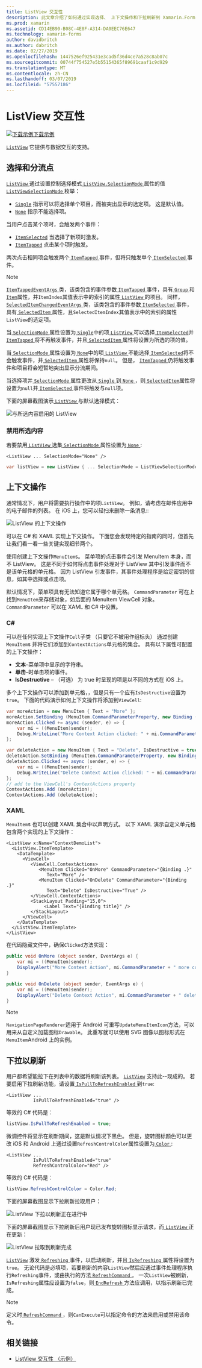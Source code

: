 ```yaml
---
title: ListView 交互性
description: 此文章介绍了如何通过实现选择、 上下文操作和下拉刷新到 Xamarin.Forms ListView 添加交互性。
ms.prod: xamarin
ms.assetid: CD14EB90-B08C-4E8F-A314-DA0EEC76E647
ms.technology: xamarin-forms
author: davidbritch
ms.author: dabritch
ms.date: 02/27/2019
ms.openlocfilehash: 1447526ef925431e3cad5f36d4ce7a528c8ab07c
ms.sourcegitcommit: 00744f754527e5b55154365f89691caaf1c9d929
ms.translationtype: MT
ms.contentlocale: zh-CN
ms.lasthandoff: 03/07/2019
ms.locfileid: "57557186"
---
```

# <a name="listview-interactivity"></a>ListView 交互性

[![下载示例](~/media/shared/download.png)下载示例](https://developer.xamarin.com/samples/xamarin-forms/UserInterface/ListView/interactivity)

[`ListView`](xref:Xamarin.Forms.ListView) 它提供与数据交互的支持。

<a name="selectiontaps" />

## <a name="selection--taps"></a>选择和分流点

[ `ListView` ](xref:Xamarin.Forms.ListView)通过设置控制选择模式[ `ListView.SelectionMode` ](xref:Xamarin.Forms.ListView.SelectionMode)属性的值[ `ListViewSelectionMode` ](xref:Xamarin.Forms.ListViewSelectionMode)枚举：

- [`Single`](xref:Xamarin.Forms.ListViewSelectionMode.Single) 指示可以将选择单个项目，而被突出显示的选定项。 这是默认值。
- [`None`](xref:Xamarin.Forms.ListViewSelectionMode.None) 指示不能选择项。

当用户点击某个项时，会触发两个事件：

- [`ItemSelected`](xref:Xamarin.Forms.ListView.ItemSelected) 当选择了新项时激发。
- [`ItemTapped`](xref:Xamarin.Forms.ListView.ItemTapped) 点击某个项时触发。

两次点击相同项会触发两个[ `ItemTapped` ](xref:Xamarin.Forms.ListView.ItemTapped)事件，但将只触发单个[ `ItemSelected` ](xref:Xamarin.Forms.ListView.ItemSelected)事件。

> [!NOTE]
> [ `ItemTappedEventArgs` ](xref:Xamarin.Forms.ItemTappedEventArgs)类，该类包含的事件参数[ `ItemTapped` ](xref:Xamarin.Forms.ListView.ItemTapped)事件，具有[ `Group` ](xref:Xamarin.Forms.ItemTappedEventArgs.Group)和[ `Item`](xref:Xamarin.Forms.ItemTappedEventArgs.Item)属性，并`ItemIndex`其值表示中的索引的属性[ `ListView` ](xref:Xamarin.Forms.ListView)的项目。 同样， [ `SelectedItemChangedEventArgs` ](xref:Xamarin.Forms.SelectedItemChangedEventArgs)类，该类包含的事件参数[ `ItemSelected` ](xref:Xamarin.Forms.ListView.ItemSelected)事件，具有[ `SelectedItem` ](xref:Xamarin.Forms.SelectedItemChangedEventArgs.SelectedItem)属性，且`SelectedItemIndex`其值表示中的索引的属性`ListView`的选定项。

当[ `SelectionMode` ](xref:Xamarin.Forms.ListView.SelectionMode)属性设置为[ `Single`](xref:Xamarin.Forms.ListViewSelectionMode.Single)中的项[ `ListView` ](xref:Xamarin.Forms.ListView)可以选择[ `ItemSelected`](xref:Xamarin.Forms.ListView.ItemSelected)并[ `ItemTapped` ](xref:Xamarin.Forms.ListView.ItemTapped)将不再触发事件，并且[ `SelectedItem` ](xref:Xamarin.Forms.ListView.SelectedItem)属性将设置为所选的项的值。

当[ `SelectionMode` ](xref:Xamarin.Forms.ListView.SelectionMode)属性设置为[ `None`](xref:Xamarin.Forms.ListViewSelectionMode.None)中的项[ `ListView` ](xref:Xamarin.Forms.ListView)不能选择[ `ItemSelected`](xref:Xamarin.Forms.ListView.ItemSelected)将不会触发事件，并[ `SelectedItem` ](xref:Xamarin.Forms.ListView.SelectedItem)属性将保持`null`。 但是， [ `ItemTapped` ](xref:Xamarin.Forms.ListView.ItemTapped)仍将触发事件和项目将会短暂地突出显示分流期间。

当选择项并[ `SelectionMode` ](xref:Xamarin.Forms.ListView.SelectionMode)属性更改从[ `Single` ](xref:Xamarin.Forms.ListViewSelectionMode.Single)到[ `None` ](xref:Xamarin.Forms.ListViewSelectionMode.None)，则[ `SelectedItem`](xref:Xamarin.Forms.ListView.SelectedItem)属性将设置为`null`并[ `ItemSelected` ](xref:Xamarin.Forms.ListView.ItemSelected)事件将触发与`null`项。

下面的屏幕截图演示[ `ListView` ](xref:Xamarin.Forms.ListView)与默认选择模式：

![](interactivity-images/selection-default.png "与所选内容启用的 ListView")

### <a name="disabling-selection"></a>禁用所选内容

若要禁用[ `ListView` ](xref:Xamarin.Forms.ListView)选集[ `SelectionMode` ](xref:Xamarin.Forms.ListView.SelectionMode)属性设置为[ `None` ](xref:Xamarin.Forms.ListViewSelectionMode.None):

```xaml
<ListView ... SelectionMode="None" />
```

```csharp
var listView = new ListView { ... SelectionMode = ListViewSelectionMode.None };
```

<a name="Context_Actions" />

## <a name="context-actions"></a>上下文操作

通常情况下，用户将需要执行操作中的项`ListView`。 例如，请考虑在邮件应用中的电子邮件的列表。 在 iOS 上，您可以轻扫来删除一条消息::

![](interactivity-images/context-default.png "ListView 的上下文操作")

可以在 C# 和 XAML 实现上下文操作。 下面您会发现特定的指南的同时，但首先让我们看一看一些关键实现细节两个。

使用创建上下文操作`MenuItem`s。 菜单项的点击事件会引发 MenuItem 本身，而不 ListView。 这是不同于如何将点击事件处理对于 ListView 其中引发事件而不是该单元格的单元格。 因为 ListView 引发事件，其事件处理程序是给定密钥的信息，如其中选择或点击项。

默认情况下，菜单项具有无法知道它属于哪个单元格。 `CommandParameter` 可在上找到`MenuItem`来存储对象，如后面的 MenuItem ViewCell 对象。 `CommandParameter` 可以在 XAML 和 C# 中设置。

### <a name="c"></a>C#  

可以在任何实现上下文操作`Cell`子类 （只要它不被用作组标头） 通过创建`MenuItem`s 并将它们添加到`ContextActions`单元格的集合。 具有以下属性可配置的上下文操作：

* **文本**&ndash;菜单项中显示的字符串。
* **单击**&ndash;时单击项的事件。
* **IsDestructive** &ndash; （可选） 为 true 时呈现的项是以不同的方式在 iOS 上。

多个上下文操作可以添加到单元格，，但是只有一个应有`IsDestructive`设置为`true`。 下面的代码演示如何上下文操作将添加到`ViewCell`:

```csharp
var moreAction = new MenuItem { Text = "More" };
moreAction.SetBinding (MenuItem.CommandParameterProperty, new Binding ("."));
moreAction.Clicked += async (sender, e) => {
    var mi = ((MenuItem)sender);
    Debug.WriteLine("More Context Action clicked: " + mi.CommandParameter);
};

var deleteAction = new MenuItem { Text = "Delete", IsDestructive = true }; // red background
deleteAction.SetBinding (MenuItem.CommandParameterProperty, new Binding ("."));
deleteAction.Clicked += async (sender, e) => {
    var mi = ((MenuItem)sender);
    Debug.WriteLine("Delete Context Action clicked: " + mi.CommandParameter);
};
// add to the ViewCell's ContextActions property
ContextActions.Add (moreAction);
ContextActions.Add (deleteAction);
```

### <a name="xaml"></a>XAML

`MenuItem`s 也可以创建 XAML 集合中以声明方式。 以下 XAML 演示自定义单元格包含两个实现的上下文操作：

```xaml
<ListView x:Name="ContextDemoList">
  <ListView.ItemTemplate>
    <DataTemplate>
      <ViewCell>
         <ViewCell.ContextActions>
            <MenuItem Clicked="OnMore" CommandParameter="{Binding .}"
               Text="More" />
            <MenuItem Clicked="OnDelete" CommandParameter="{Binding .}"
               Text="Delete" IsDestructive="True" />
         </ViewCell.ContextActions>
         <StackLayout Padding="15,0">
              <Label Text="{Binding title}" />
         </StackLayout>
      </ViewCell>
    </DataTemplate>
  </ListView.ItemTemplate>
</ListView>
```

在代码隐藏文件中，确保`Clicked`方法实现：

```csharp
public void OnMore (object sender, EventArgs e) {
    var mi = ((MenuItem)sender);
    DisplayAlert("More Context Action", mi.CommandParameter + " more context action", "OK");
}

public void OnDelete (object sender, EventArgs e) {
    var mi = ((MenuItem)sender);
    DisplayAlert("Delete Context Action", mi.CommandParameter + " delete context action", "OK");
}
```

> [!NOTE]
> `NavigationPageRenderer`适用于 Android 可重写`UpdateMenuItemIcon`方法，可以用来从自定义加载图标`Drawable`。 此重写就可以使用 SVG 图像以图标形式在`MenuItem`Android 上的实例。

<a name="Pull_to_Refresh" />

## <a name="pull-to-refresh"></a>下拉以刷新

用户都希望能拉下在列表中的数据将刷新该列表。 [`ListView`](xref:Xamarin.Forms.ListView) 支持此--现成的。 若要启用下拉刷新功能，请设置[ `IsPullToRefreshEnabled` ](xref:Xamarin.Forms.ListView.IsPullToRefreshEnabled)到`true`:

```xaml
<ListView ...
          IsPullToRefreshEnabled="true" />
```

等效的 C# 代码是：

```csharp
listView.IsPullToRefreshEnabled = true;
```

微调控件将显示在刷新期间，这是默认情况下黑色。 但是，旋转图标颜色可以更改 iOS 和 Android 上通过设置`RefreshControlColor`属性设置为[ `Color` ](xref:Xamarin.Forms.Color):

```xaml
<ListView ...
          IsPullToRefreshEnabled="true"
          RefreshControlColor="Red" />
```

等效的 C# 代码是：

```csharp
listView.RefreshControlColor = Color.Red;
```

下面的屏幕截图显示下拉刷新拉取用户：

![](interactivity-images/refresh-start.png "ListView 下拉以刷新正在进行中")

下面的屏幕截图显示下拉刷新后用户现已发布旋转图标显示请求，而[ `ListView` ](xref:Xamarin.Forms.ListView)正在更新：

![](interactivity-images/refresh-in-progress.png "ListView 拉取到刷新完成")

[`ListView`](xref:Xamarin.Forms.ListView) 激发[ `Refreshing` ](xref:Xamarin.Forms.ListView.Refreshing)事件，以启动刷新，并且[ `IsRefreshing` ](xref:Xamarin.Forms.ListView.IsRefreshing)属性将设置为`true`。 无论代码是必填项，若要刷新的内容`ListView`然后应通过事件处理程序执行`Refreshing`事件，或由执行的方法[ `RefreshCommand` ](xref:Xamarin.Forms.ListView.RefreshCommand)。 一次`ListView`被刷新，`IsRefreshing`属性应设置为`false`，则[ `EndRefresh` ](xref:Xamarin.Forms.ListView.EndRefresh)方法应调用，以指示刷新已完成。

> [!NOTE]
> 定义时[ `RefreshCommand` ](xref:Xamarin.Forms.ListView.RefreshCommand)，则`CanExecute`可以指定命令的方法来启用或禁用该命令。

## <a name="related-links"></a>相关链接

- [ListView 交互性 （示例）](https://developer.xamarin.com/samples/xamarin-forms/UserInterface/ListView/interactivity)
